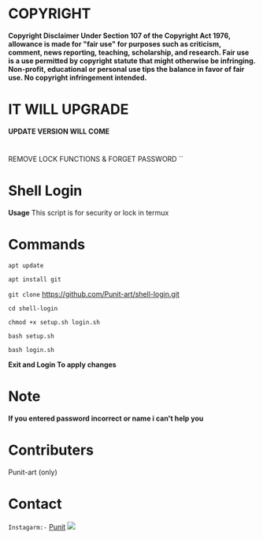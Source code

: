 
# COPYRIGHT
**Copyright Disclaimer Under Section 107 of the Copyright Act 1976, allowance is made for "fair use" for purposes such as criticism, comment, news reporting, teaching, scholarship, and research. Fair use is a use permitted by copyright statute that might otherwise be infringing. Non-profit, educational or personal use tips the balance in favor of fair use. No copyright infringement intended.**
# IT WILL UPGRADE
**UPDATE VERSION WILL COME**
#
REMOVE LOCK FUNCTIONS
        &
FORGET PASSWORD
``
#
# Shell Login


**Usage**
This script is for security or lock in termux



# Commands

``apt update``

``apt install git ``

``git clone`` https://github.com/Punit-art/shell-login.git

``cd shell-login``

``chmod +x setup.sh login.sh``

``bash setup.sh``

``bash login.sh``



**Exit and Login To apply changes**
# Note

**If you entered password incorrect or name i can't help you**

# Contributers
Punit-art (only)

# Contact 

``Instagarm:-`` [Punit](https://github.com/Punit-art/_._.p_u_n_i_t._._) <img src="https://instagram.fidr1-1.fna.fbcdn.net/v/t51.2885-19/s150x150/120296204_636866290360472_8906644743150467806_n.jpg?_nc_ht=instagram.fidr1-1.fna.fbcdn.net&_nc_cat=108&_nc_ohc=pKgEpIWpSN8AX_6qNGE&edm=ABfd0MgBAAAA&ccb=7-4&oh=a63a4f006dad761b8981cfba3658be7b&oe=61B586B2&_nc_sid=7bff83"  />

